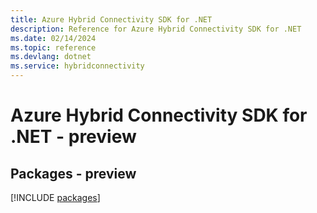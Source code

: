 ```yaml
---
title: Azure Hybrid Connectivity SDK for .NET
description: Reference for Azure Hybrid Connectivity SDK for .NET
ms.date: 02/14/2024
ms.topic: reference
ms.devlang: dotnet
ms.service: hybridconnectivity
---
```

# Azure Hybrid Connectivity SDK for .NET - preview
## Packages - preview
[!INCLUDE [packages](hybrid-connectivity-index.md)]